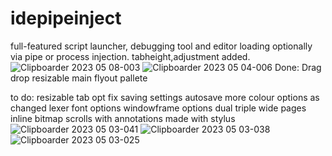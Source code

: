 # idepipeinject
full-featured script launcher, debugging tool and editor loading optionally via pipe or process injection.
tabheight,adjustment added.
![Clipboarder 2023 05 08-003](https://user-images.githubusercontent.com/62726599/236794307-bc766e73-c1aa-4417-8fd7-4d3cd31a215c.jpg)
![Clipboarder 2023 05 04-006](https://user-images.githubusercontent.com/62726599/236252692-02b2a298-8aa0-4bf0-8389-a28bd7ca9435.jpg)
Done:
Drag drop
resizable main
flyout pallete

to do:
resizable tab opt
fix saving
settings autosave
more colour options as changed lexer
font options
windowframe options
dual triple wide pages
inline bitmap scrolls with annotations made with stylus 
![Clipboarder 2023 05 03-041](https://user-images.githubusercontent.com/62726599/235989109-cee71fb6-df2b-4558-af51-5c2431c0e48c.jpg)
![Clipboarder 2023 05 03-038](https://user-images.githubusercontent.com/62726599/235987128-cbc832e7-03f3-47f3-a3cf-04ccdb5ea5f2.jpg)
![Clipboarder 2023 05 03-025](https://user-images.githubusercontent.com/62726599/235900779-e6d2ca9d-b258-4903-a0a4-e349030a14b1.jpg)
